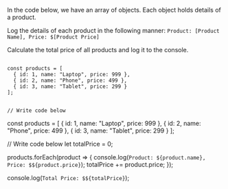 In the code below,
we have an array of objects.
Each object holds details of
a product.

Log the details of each product
in the following manner:
`Product: [Product Name], Price: $[Product Price]`

Calculate the total price of all
products and log it to the console.

<codeblock language="javascript" type="exercise" testMode="fixedInput">
<code>
const products = [
  { id: 1, name: "Laptop", price: 999 },
  { id: 2, name: "Phone", price: 499 },
  { id: 3, name: "Tablet", price: 299 }
];

// Write code below
</code>

<solution>
const products = [
  { id: 1, name: "Laptop", price: 999 },
  { id: 2, name: "Phone", price: 499 },
  { id: 3, name: "Tablet", price: 299 }
];

// Write code below
let totalPrice = 0;

products.forEach(product => {
  console.log(`Product: ${product.name}, Price: $${product.price}`);
  totalPrice += product.price;
});

console.log(`Total Price: $${totalPrice}`);
</solution>
</codeblock>
